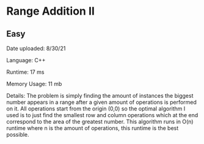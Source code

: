 
# Range Addition II

## Easy

Date uploaded: 8/30/21

Language: C++

Runtime: 17 ms

Memory Usage: 11 mb

Details: The problem is simply finding the amount of instances the biggest number appears in a range after a given amount of operations is performed on it. All operations start from the origin (0,0) so the optimal algorithm I used is to just find the smallest row and column operations which at the end correspond to the area of the greatest number. This algorithm runs in O(n) runtime where n is the amount of operations, this runtime is the best possible.
